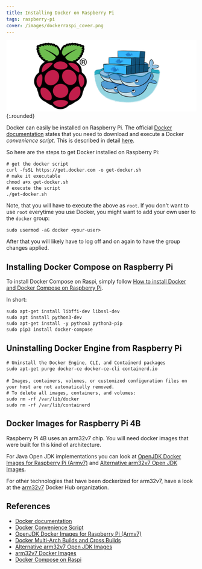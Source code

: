 ```yaml
---
title: Installing Docker on Raspberry Pi
tags: raspberry-pi
cover: /images/dockerraspi_cover.png
---
```


![Image](/images/dockerraspi.png){:.rounded}

Docker can easily be installed on Raspberry Pi. The official [Docker documentation](https://docs.docker.com/engine/install/debian/#install-using-the-repository) states that you need to download and execute a Docker _convenience script_. This is described in detail [here](https://docs.docker.com/engine/install/debian/#install-using-the-convenience-script).

So here are the steps to get Docker installed on Raspberry Pi:

```shell
# get the docker script
curl -fsSL https://get.docker.com -o get-docker.sh
# make it executable
chmod a+x get-docker.sh
# execute the script
./get-docker.sh
```
Note, that you will have to execute the above as `root`. 
If you don't want to use `root` everytime you use Docker, you might want to add your own user to the `docker` group:

```shell
sudo usermod -aG docker <your-user>
```
After that you will likely have to log off and on again to have the group changes applied.

## Installing Docker Compose on Raspberry Pi

To install Docker Compose on Raspi, simply follow [How to install Docker and Docker Compose on Raspberry Pi](https://devdojo.com/bobbyiliev/how-to-install-docker-and-docker-compose-on-raspberry-pi).

In short:

```shell
sudo apt-get install libffi-dev libssl-dev
sudo apt install python3-dev
sudo apt-get install -y python3 python3-pip
sudo pip3 install docker-compose
```
## Uninstalling Docker Engine from Raspberry Pi

```shell
# Uninstall the Docker Engine, CLI, and Containerd packages
sudo apt-get purge docker-ce docker-ce-cli containerd.io

# Images, containers, volumes, or customized configuration files on your host are not automatically removed. 
# To delete all images, containers, and volumes:
sudo rm -rf /var/lib/docker
sudo rm -rf /var/lib/containerd
```
## Docker Images for Raspberry Pi 4B

Raspberry Pi 4B uses an arm32v7 chip. You will need docker images that were built for this kind of architecture.

For Java Open JDK implementations you can look at [OpenJDK Docker Images for Raspberry Pi (Armv7)](https://hub.docker.com/r/adoptopenjdk/openjdk11/tags?page=1&ordering=last_updated&name=armv7) and [Alternative arm32v7 Open JDK Images](https://hub.docker.com/r/arm32v7/adoptopenjdk).

For other technologies that have been dockerized for arm32v7, have a look at the [arm32v7](https://hub.docker.com/u/arm32v7) Docker Hub organization.
## References
* [Docker documentation](https://docs.docker.com/engine/install/debian/#install-using-the-repository)
* [Docker Convenience Script](https://docs.docker.com/engine/install/debian/#install-using-the-convenience-script)
* [OpenJDK Docker Images for Raspberry Pi (Armv7)](https://hub.docker.com/r/adoptopenjdk/openjdk11/tags?page=1&ordering=last_updated&name=armv7)
* [Docker Multi-Arch Builds and Cross Builds](https://docs.docker.com/docker-for-mac/multi-arch/)
* [Alternative arm32v7 Open JDK Images](https://hub.docker.com/r/arm32v7/adoptopenjdk)
* [arm32v7 Docker Images](https://hub.docker.com/u/arm32v7)
* [Docker Compose on Raspi](https://devdojo.com/bobbyiliev/how-to-install-docker-and-docker-compose-on-raspberry-pi)